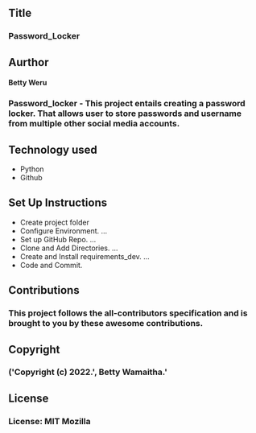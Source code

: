 ## Title
### Password_Locker

## Aurthor
####  Betty Weru

### Password_locker - This project entails creating a password locker. That allows user to store passwords and username from multiple other social media accounts.

## Technology used
- Python
- Github

## Set Up Instructions
- Create project folder
- Configure Environment. ...
- Set up GitHub Repo. ...
- Clone and Add Directories. ...
- Create and Install requirements_dev. ...
- Code and Commit.

## Contributions
### This project follows the all-contributors specification and is brought to you by these awesome contributions.
## Copyright
### ('Copyright (c) 2022.', Betty Wamaitha.'
## License
### License: MIT Mozilla